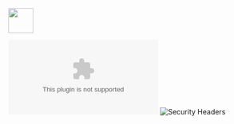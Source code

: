 <picture>
    <source srcset="https://dodslaser.com/vector/dodslaser-dark.svg" media="(prefers-color-scheme: dark)">
    <img src="https://dodslaser.com/vector/dodslaser-light.svg", height="50px">
</picture>

![Mozilla HTTP Observatory Grade](https://img.shields.io/mozilla-observatory/grade/dodslaser.com?publish)
![Security Headers](https://img.shields.io/security-headers?url=https%3A%2F%2Fdodslaser.com)